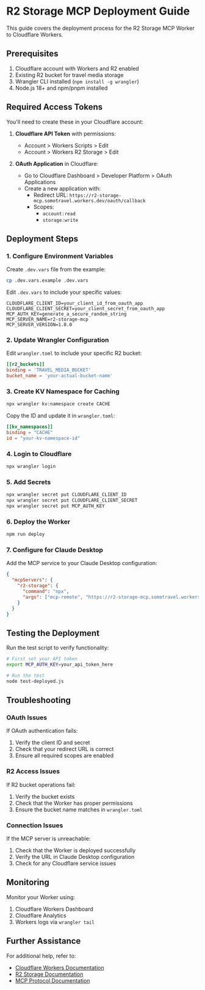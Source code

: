 # R2 Storage MCP Deployment Guide

This guide covers the deployment process for the R2 Storage MCP Worker to Cloudflare Workers.

## Prerequisites

1. Cloudflare account with Workers and R2 enabled
2. Existing R2 bucket for travel media storage
3. Wrangler CLI installed (`npm install -g wrangler`)
4. Node.js 18+ and npm/pnpm installed

## Required Access Tokens

You'll need to create these in your Cloudflare account:

1. **Cloudflare API Token** with permissions:
   - Account > Workers Scripts > Edit
   - Account > Workers R2 Storage > Edit

2. **OAuth Application** in Cloudflare:
   - Go to Cloudflare Dashboard > Developer Platform > OAuth Applications
   - Create a new application with:
     - Redirect URL: `https://r2-storage-mcp.somotravel.workers.dev/oauth/callback`
     - Scopes: 
       - `account:read`
       - `storage:write`

## Deployment Steps

### 1. Configure Environment Variables

Create `.dev.vars` file from the example:

```bash
cp .dev.vars.example .dev.vars
```

Edit `.dev.vars` to include your specific values:

```
CLOUDFLARE_CLIENT_ID=your_client_id_from_oauth_app
CLOUDFLARE_CLIENT_SECRET=your_client_secret_from_oauth_app
MCP_AUTH_KEY=generate_a_secure_random_string
MCP_SERVER_NAME=r2-storage-mcp
MCP_SERVER_VERSION=1.0.0
```

### 2. Update Wrangler Configuration

Edit `wrangler.toml` to include your specific R2 bucket:

```toml
[[r2_buckets]]
binding = 'TRAVEL_MEDIA_BUCKET'  
bucket_name = 'your-actual-bucket-name'
```

### 3. Create KV Namespace for Caching

```bash
npx wrangler kv:namespace create CACHE
```

Copy the ID and update it in `wrangler.toml`:

```toml
[[kv_namespaces]]
binding = "CACHE"
id = "your-kv-namespace-id"
```

### 4. Login to Cloudflare

```bash
npx wrangler login
```

### 5. Add Secrets

```bash
npx wrangler secret put CLOUDFLARE_CLIENT_ID
npx wrangler secret put CLOUDFLARE_CLIENT_SECRET
npx wrangler secret put MCP_AUTH_KEY
```

### 6. Deploy the Worker

```bash
npm run deploy
```

### 7. Configure for Claude Desktop

Add the MCP service to your Claude Desktop configuration:

```json
{
  "mcpServers": {
    "r2-storage": {
      "command": "npx",
      "args": ["mcp-remote", "https://r2-storage-mcp.somotravel.workers.dev/sse"]
    }
  }
}
```

## Testing the Deployment

Run the test script to verify functionality:

```bash
# First set your API token
export MCP_AUTH_KEY=your_api_token_here

# Run the test
node test-deployed.js
```

## Troubleshooting

### OAuth Issues

If OAuth authentication fails:
1. Verify the client ID and secret
2. Check that your redirect URL is correct
3. Ensure all required scopes are enabled

### R2 Access Issues

If R2 bucket operations fail:
1. Verify the bucket exists
2. Check that the Worker has proper permissions
3. Ensure the bucket name matches in `wrangler.toml`

### Connection Issues

If the MCP server is unreachable:
1. Check that the Worker is deployed successfully
2. Verify the URL in Claude Desktop configuration
3. Check for any Cloudflare service issues

## Monitoring

Monitor your Worker using:
1. Cloudflare Workers Dashboard
2. Cloudflare Analytics
3. Workers logs via `wrangler tail`

## Further Assistance

For additional help, refer to:
- [Cloudflare Workers Documentation](https://developers.cloudflare.com/workers/)
- [R2 Storage Documentation](https://developers.cloudflare.com/r2/)
- [MCP Protocol Documentation](https://modelcontextprotocol.io/introduction)